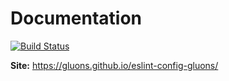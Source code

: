 # Documentation
[![Build Status](https://semaphoreci.com/api/v1/gluons/eslint-config-gluons/branches/docs/badge.svg)](https://semaphoreci.com/gluons/eslint-config-gluons)

**Site:** https://gluons.github.io/eslint-config-gluons/
